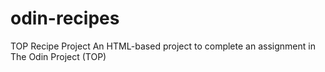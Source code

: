 # odin-recipes
TOP Recipe Project
An HTML-based project to complete an assignment in The Odin Project (TOP)